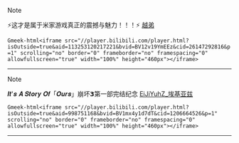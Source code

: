 > [!NOTE]
> ⚡这才是属于米家游戏️真正的震撼与魅力！！！⚡️
[越弟](https://space.bilibili.com/341704094)

`Gmeek-html<iframe src="//player.bilibili.com/player.html?isOutside=true&aid=113253120217221&bvid=BV12v19YmEEz&cid=26147292816&p=1" scrolling="no" border="0" frameborder="no" framespacing="0" allowfullscreen="true" width="100%" height="460px"></iframe>`

***

> [!NOTE]
> 𝑰𝒕'𝒔 𝑨 𝑺𝒕𝒐𝒓𝒚 𝑶𝒇「𝑶𝒖𝒓𝒔」崩坏𝟯第一部完结纪念
[EiJiYuhZ_埃基亚兹](https://space.bilibili.com/195220080)

`Gmeek-html<iframe src="//player.bilibili.com/player.html?isOutside=true&aid=998751168&bvid=BV1mx4y1d7dT&cid=1206664526&p=1" scrolling="no" border="0" frameborder="no" framespacing="0" allowfullscreen="true" width="100%" height="460px"></iframe>`

***